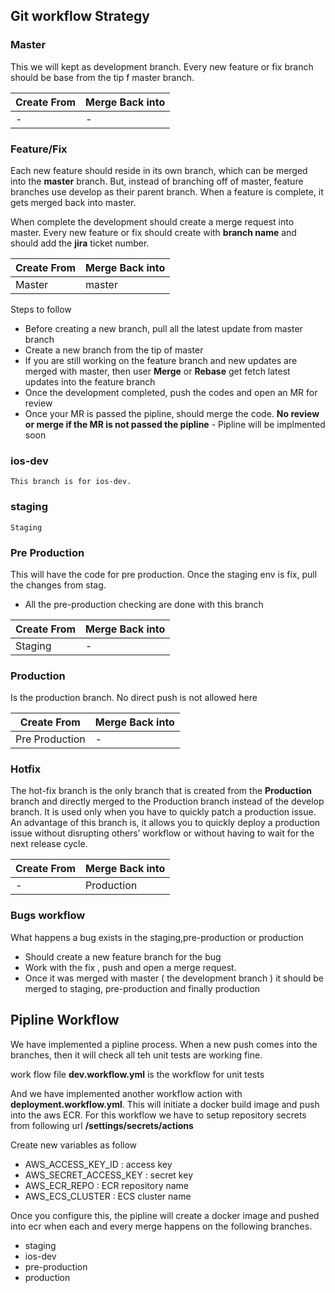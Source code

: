 ## Git workflow Strategy

### Master
This we will kept as development branch. Every new feature or fix branch should be base from the tip f master branch.

| Create From  | Merge Back into |
| ------------ | ------------- |
| - | - |

### Feature/Fix
Each new feature should reside in its own branch, which can be merged into the **master** branch. But, instead of branching off of master, feature branches use develop as their parent branch. When a feature is complete, it gets merged back into master.

When complete the development should create a merge request into master. Every new feature or fix should create with **branch name** and should add the **jira** ticket number. 

| Create From  | Merge Back into |
| ------------ | ------------- |
| Master | master |

Steps to follow
- Before creating a new branch, pull all the latest update from master branch
- Create a new branch from the tip of master
- If you are still working on the feature branch and new updates are merged with master, then user **Merge** or **Rebase** get fetch latest updates into the feature branch
- Once the development completed, push the codes and open an MR for review
- Once your MR is passed the pipline, should merge the code.
**No review or merge if the MR is not passed the pipline** - Pipline will be implmented soon

### ios-dev
    This branch is for ios-dev.

### staging
    Staging 

### Pre Production
This will have the code for pre production. Once the staging env is fix, pull the changes from stag.
- All the pre-production checking are done with this branch

| Create From  | Merge Back into |
| ------------ | ------------- |
| Staging | - |


### Production

Is the production branch. No direct push is not allowed here

| Create From  | Merge Back into |
| ------------ | ------------- |
| Pre Production | - |

### Hotfix
The hot-fix branch is the only branch that is created from the **Production** branch and directly merged to the Production branch instead of the develop branch. It is used only when you have to quickly patch a production issue. An advantage of this branch is, it allows you to quickly deploy a production issue without disrupting others’ workflow or without having to wait for the next release cycle.

| Create From  | Merge Back into |
| ------------ | ------------- |
| - | Production |


### Bugs workflow
What happens a bug exists in the staging,pre-production or production
- Should create a new feature branch for the bug
- Work with the fix , push and open a merge request.
- Once it was merged with master ( the development branch ) it should be merged to staging, pre-production and finally production



## Pipline Workflow

We have implemented a pipline process. When a new push comes into the branches, then it will check all teh unit tests are working fine.

work flow file **dev.workflow.yml** is the workflow for unit tests

And we have implemented another workflow action with **deployment.workflow.yml**. 
This will initiate a docker build image and push into the aws ECR. For this workflow we have to setup repository secrets from following url **<repository url>/settings/secrets/actions**

Create new variables as follow
- AWS_ACCESS_KEY_ID : access key
- AWS_SECRET_ACCESS_KEY : secret key
- AWS_ECR_REPO  : ECR repository name
- AWS_ECS_CLUSTER  : ECS cluster name

Once you configure this, the pipline will create a docker image and pushed into ecr when each and every merge happens on the following branches.
- staging
- ios-dev
- pre-production
- production 